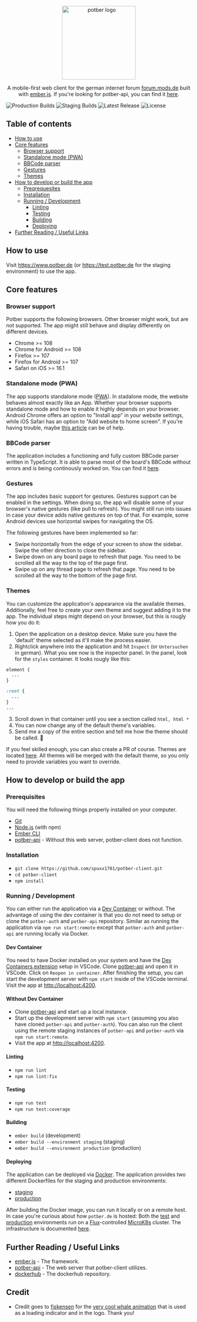 <p align="center">
<img src="./.logo/440x196_round.png" alt="potber logo" height="200" />
</p>
<p align="center">
A mobile-first web client for the german internet forum <a href="https://forum.mods.de" target="_blank">forum.mods.de</a> built with <a href="https://emberjs.com/" target="_blank">ember.js</a>. If you're looking for potber-api, you can find it <a href="https://github.com/spuxx1701/potber-api" target="_blank">here</a>.
</p>

![Production Builds](https://github.com/spuxx1701/potber-client/actions/workflows/production.yml/badge.svg)
![Staging Builds](https://github.com/spuxx1701/potber-client/actions/workflows/staging.yml/badge.svg)
![Latest Release](https://img.shields.io/github/v/release/spuxx1701/potber-client)
![License](https://img.shields.io/github/license/spuxx1701/potber-client)

## Table of contents

- [How to use](#how-to-use)
- [Core features](#how-to-use)
  - [Browser support](#how-to-use)
  - [Standalone mode (PWA)](#standalone-mode-pwa)
  - [BBCode parser](#bbcode-parser)
  - [Gestures](##gestures)
  - [Themes](#themes)
- [How to develop or build the app](#how-to-develop-or-build-the-app)
  - [Preqrequesites](#prerequisites)
  - [Installation](#installation)
  - [Running / Development](#running--development)
    - [Linting](#linting)
    - [Testing](#testing)
    - [Building](#building)
    - [Deploying](#deploying)
- [Further Reading / Useful Links](#further-reading--useful-links)

## How to use

Visit https://www.potber.de (or https://test.potber.de for the staging environment) to use the app.

## Core features

### Browser support

Potber supports the following browsers. Other browser might work, but are not supported. The app might still behave and display differently on different devices.

- Chrome >= 108
- Chrome for Android >= 108
- Firefox >= 107
- Firefox for Android >= 107
- Safari on iOS >= 16.1

### Standalone mode (PWA)

The app supports standalone mode ([PWA](https://developer.mozilla.org/en-US/docs/Web/Progressive_web_apps)). In stadalone mode, the website behaves almost exactly like an App. Whether your browser supports standalone mode and how to enable it highly depends on your browser. Android Chrome offers an option to "Install app" in your website settings, while iOS Safari has an option to "Add website to home screen". If you're having trouble, maybe [this article](https://web.dev/learn/pwa/installation/) can be of help.

### BBCode parser

The application includes a functioning and fully custom BBCode parser written in TypeScript. It is able to parse most of the board's BBCode without errors and is being continously worked on. You can find it [here](app/services//content-parser.ts).

### Gestures

The app includes basic support for gestures. Gestures support can be enabled in the settings. When doing so, the app will disable some of your browser's native gestures (like pull to refresh). You might still run into issues in case your device adds native gestures on top of that. For example, some Android devices use horizontal swipes for navigating the OS.

The following gestures have been implemented so far:

- Swipe horizontally from the edge of your screen to show the sidebar. Swipe the other direction to close the sidebar.
- Swipe down on any board page to refresh that page. You need to be scrolled all the way to the top of the page first.
- Swipe up on any thread page to refresh that page. You need to be scrolled all the way to the bottom of the page first.

### Themes

You can customize the application's appearance via the available themes. Additionally, feel free to create your own theme and suggest adding it to the app. The individual steps might depend on your browser, but this is rougly how you do it:

1. Open the application on a desktop device. Make sure you have the 'default' theme selected as it'll make the process easier.
2. Rightclick anywhere into the application and hit `Inspect` (or `Untersuchen` in german). What you see now is the inspector panel. In the panel, look for the `styles` container. It looks rougly like this:

```css
element {
  ...
}

:root {
  ...
}
...
```

3. Scroll down in that container until you see a section called `html, html *`
4. You can now change any of the default theme's variables.
5. Send me a copy of the entire section and tell me how the theme should be called. 🙂

If you feel skilled enough, you can also create a PR of course. Themes are located [here](app/styles/themes/). All themes will be merged with the default theme, so you only need to provide variables you want to override.

## How to develop or build the app

### Prerequisites

You will need the following things properly installed on your computer.

- [Git](https://git-scm.com/)
- [Node.js](https://nodejs.org/) (with npm)
- [Ember CLI](https://cli.emberjs.com/release/)
- [potber-api](ttps://github.com/spuxx1701/potber-api) - Without this web server, potber-client does not function.

### Installation

- `git clone https://github.com/spuxx1701/potber-client.git`
- `cd potber-client`
- `npm install`

### Running / Development

You can either run the application via a [Dev Container](https://code.visualstudio.com/docs/devcontainers/containers) or without. The advantage of using the dev container is that you do not need to setup or clone the `potber-auth` and `potber-api` repository. Similar as running the application via `npm run start:remote` except that `potber-auth` and `potber-api` are running locally via Docker.

#### Dev Container

You need to have Docker installed on your system and have the [Dev Containers extension](https://marketplace.visualstudio.com/items?itemName=ms-vscode-remote.remote-containers) setup in VSCode. Clone [potber-api](https://github.com/spuxx1701/potber-api) and open it in VSCode. Click on `Reopen in container`. After finishing the setup, you can start the development server with `npm start` inside of the VSCode terminal. Visit the app at [http://localhost:4200](http://localhost:4200).

#### Without Dev Container

- Clone [potber-api](https://github.com/spuxx1701/potber-api) and start up a local instance.
- Start up the development server with `npm start` (assuming you also have cloned `potber-api` and `potber-auth`). You can also run the client using the remote staging instances of `potber-api` and `potber-auth` via `npm run start:remote`.
- Visit the app at [http://localhost:4200](http://localhost:4200).

#### Linting

- `npm run lint`
- `npm run lint:fix`

#### Testing

- `npm run test`
- `npm run test:coverage`

#### Building

- `ember build` (development)
- `ember build --environment staging` (staging)
- `ember build --environment production` (production)

#### Deploying

The application can be deployed via [Docker](https://docker.com). The application provides two different Dockerfiles for the staging and production environments:

- [staging](Dockerfile.staging)
- [production](Dockerfile.production)

After building the Docker image, you can run it locally or on a remote host. In case you're curious about how `potber.de` is hosted: Both the [test](https://test.potber.de) and [production](https://potber.de) environments run on a [Flux](https://fluxcd.io)-controlled [MicroK8s](https://microk8s.io) cluster. The infrastructure is documented [here](https://github.com/spuxx1701/flux/tree/main/clusters/constellation/apps/potber).

## Further Reading / Useful Links

- [ember.js](https://emberjs.com/) - The framework.
- [potber-api](https://github.com/spuxx1701/potber-api) - The web server that potber-client utilizes.
- [dockerhub](https://hub.docker.com/repository/docker/spuxx/potber-client/general) - The dockerhub repository.

## Credit

- Credit goes to [fiskensen](instagram.com/fiskensen) for the [very cool whale animation](.logo/whale_animated_560x400.gif) that is used as a loading indicator and in the logo. Thank you!
